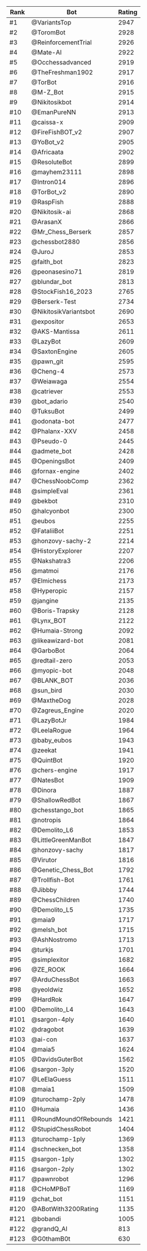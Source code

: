 Rank|Bot|Rating
---|---|---
#1|@VariantsTop|2947
#2|@ToromBot|2928
#3|@ReinforcementTrial|2926
#4|@Mate-AI|2922
#5|@Occhessadvanced|2919
#6|@TheFreshman1902|2917
#7|@TorBot|2916
#8|@M-Z_Bot|2915
#9|@Nikitosikbot|2914
#10|@EmanPureNN|2913
#11|@caissa-x|2909
#12|@FireFishBOT_v2|2907
#13|@YoBot_v2|2905
#14|@Africaata|2902
#15|@ResoluteBot|2899
#16|@mayhem23111|2898
#17|@Intron014|2896
#18|@TorBot_v2|2890
#19|@RaspFish|2888
#20|@Nikitosik-ai|2868
#21|@ArasanX|2866
#22|@Mr_Chess_Berserk|2857
#23|@chessbot2880|2856
#24|@JuroJ|2853
#25|@faith_bot|2823
#26|@peonasesino71|2819
#27|@blundar_bot|2813
#28|@StockFish16_2023|2765
#29|@Berserk-Test|2734
#30|@NikitosikVariantsbot|2690
#31|@expositor|2653
#32|@AKS-Mantissa|2611
#33|@LazyBot|2609
#34|@SaxtonEngine|2605
#35|@pawn_git|2595
#36|@Cheng-4|2573
#37|@Weiawaga|2554
#38|@catriever|2553
#39|@bot_adario|2540
#40|@TuksuBot|2499
#41|@odonata-bot|2477
#42|@Phalanx-XXV|2458
#43|@Pseudo-0|2445
#44|@admete_bot|2428
#45|@OpeningsBot|2409
#46|@fornax-engine|2402
#47|@ChessNoobComp|2362
#48|@simpleEval|2361
#49|@bekbot|2310
#50|@halcyonbot|2300
#51|@eubos|2255
#52|@FataliiBot|2251
#53|@honzovy-sachy-2|2214
#54|@HistoryExplorer|2207
#55|@Nakshatra3|2206
#56|@matmoi|2176
#57|@Elmichess|2173
#58|@Hyperopic|2157
#59|@jangine|2135
#60|@Boris-Trapsky|2128
#61|@Lynx_BOT|2122
#62|@Humaia-Strong|2092
#63|@likeawizard-bot|2081
#64|@GarboBot|2064
#65|@redtail-zero|2053
#66|@myopic-bot|2048
#67|@BLANK_BOT|2036
#68|@sun_bird|2030
#69|@MaxtheDog|2028
#70|@Zagreus_Engine|2020
#71|@LazyBotJr|1984
#72|@LeelaRogue|1964
#73|@baby_eubos|1943
#74|@zeekat|1941
#75|@QuintBot|1920
#76|@chers-engine|1917
#77|@NatesBot|1909
#78|@Dinora|1887
#79|@ShallowRedBot|1867
#80|@chesstango_bot|1865
#81|@notropis|1864
#82|@Demolito_L6|1853
#83|@LittleGreenManBot|1847
#84|@honzovy-sachy|1817
#85|@Virutor|1816
#86|@Genetic_Chess_Bot|1792
#87|@Trollfish-Bot|1761
#88|@Jibbby|1744
#89|@ChessChildren|1740
#90|@Demolito_L5|1735
#91|@maia9|1717
#92|@melsh_bot|1715
#93|@AshNostromo|1713
#94|@turkjs|1701
#95|@simplexitor|1682
#96|@ZE_ROOK|1664
#97|@ArduChessBot|1663
#98|@yeoldwiz|1652
#99|@HardRok|1647
#100|@Demolito_L4|1643
#101|@sargon-4ply|1640
#102|@dragobot|1639
#103|@ai-con|1637
#104|@maia5|1624
#105|@DavidsGuterBot|1562
#106|@sargon-3ply|1520
#107|@LeElaGuess|1511
#108|@maia1|1509
#109|@turochamp-2ply|1478
#110|@Humaia|1436
#111|@RoundMoundOfRebounds|1421
#112|@StupidChessRobot|1404
#113|@turochamp-1ply|1369
#114|@schnecken_bot|1358
#115|@sargon-1ply|1302
#116|@sargon-2ply|1302
#117|@pawnrobot|1296
#118|@CHoMPBoT|1169
#119|@chat_bot|1151
#120|@ABotWith3200Rating|1135
#121|@bobandi|1005
#122|@grandQ_AI|813
#123|@G0thamB0t|630

